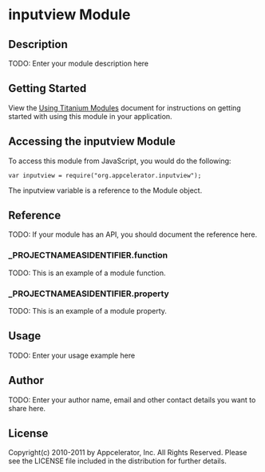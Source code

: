 # inputview Module

## Description

TODO: Enter your module description here

## Getting Started

View the [Using Titanium Modules](http://docs.appcelerator.com/titanium/2.0/#!/guide/Using_Titanium_Modules) document for instructions on getting
started with using this module in your application.

## Accessing the inputview Module

To access this module from JavaScript, you would do the following:

	var inputview = require("org.appcelerator.inputview");

The inputview variable is a reference to the Module object.	

## Reference

TODO: If your module has an API, you should document
the reference here.

### ___PROJECTNAMEASIDENTIFIER__.function

TODO: This is an example of a module function.

### ___PROJECTNAMEASIDENTIFIER__.property

TODO: This is an example of a module property.

## Usage

TODO: Enter your usage example here

## Author

TODO: Enter your author name, email and other contact
details you want to share here. 

## License

Copyright(c) 2010-2011 by Appcelerator, Inc. All Rights Reserved. Please see the LICENSE file included in the distribution for further details.
